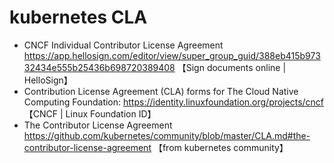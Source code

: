 
# kubernetes CLA

- CNCF Individual Contributor License Agreement https://app.hellosign.com/editor/view/super_group_guid/388eb415b97332434e555b25436b698720389408 【Sign documents online | HelloSign】
- Contribution License Agreement (CLA) forms for The Cloud Native Computing Foundation:  https://identity.linuxfoundation.org/projects/cncf 【CNCF | Linux Foundation ID】
- The Contributor License Agreement https://github.com/kubernetes/community/blob/master/CLA.md#the-contributor-license-agreement 【from kubernetes community】

